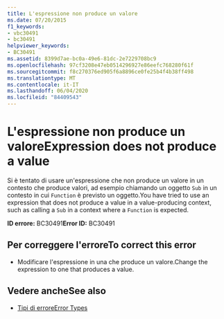 ```yaml
---
title: L'espressione non produce un valore
ms.date: 07/20/2015
f1_keywords:
- vbc30491
- bc30491
helpviewer_keywords:
- BC30491
ms.assetid: 8399d7ae-bc0a-49e6-81dc-2e7229708bc9
ms.openlocfilehash: 97cf3208e47eb0514296927e86eefc768280f61f
ms.sourcegitcommit: f8c270376ed905f6a8896ce0fe25b4f4b38ff498
ms.translationtype: MT
ms.contentlocale: it-IT
ms.lasthandoff: 06/04/2020
ms.locfileid: "84409543"
---
```

# <a name="expression-does-not-produce-a-value"></a><span data-ttu-id="c0cc3-102">L'espressione non produce un valore</span><span class="sxs-lookup"><span data-stu-id="c0cc3-102">Expression does not produce a value</span></span>
<span data-ttu-id="c0cc3-103">Si è tentato di usare un'espressione che non produce un valore in un contesto che produce valori, ad esempio chiamando un oggetto `Sub` in un contesto in cui `Function` è previsto un oggetto.</span><span class="sxs-lookup"><span data-stu-id="c0cc3-103">You have tried to use an expression that does not produce a value in a value-producing context, such as calling a `Sub` in a context where a `Function` is expected.</span></span>  
  
 <span data-ttu-id="c0cc3-104">**ID errore:** BC30491</span><span class="sxs-lookup"><span data-stu-id="c0cc3-104">**Error ID:** BC30491</span></span>  
  
## <a name="to-correct-this-error"></a><span data-ttu-id="c0cc3-105">Per correggere l'errore</span><span class="sxs-lookup"><span data-stu-id="c0cc3-105">To correct this error</span></span>  
  
- <span data-ttu-id="c0cc3-106">Modificare l'espressione in una che produce un valore.</span><span class="sxs-lookup"><span data-stu-id="c0cc3-106">Change the expression to one that produces a value.</span></span>  
  
## <a name="see-also"></a><span data-ttu-id="c0cc3-107">Vedere anche</span><span class="sxs-lookup"><span data-stu-id="c0cc3-107">See also</span></span>

- [<span data-ttu-id="c0cc3-108">Tipi di errore</span><span class="sxs-lookup"><span data-stu-id="c0cc3-108">Error Types</span></span>](../../programming-guide/language-features/error-types.md)
